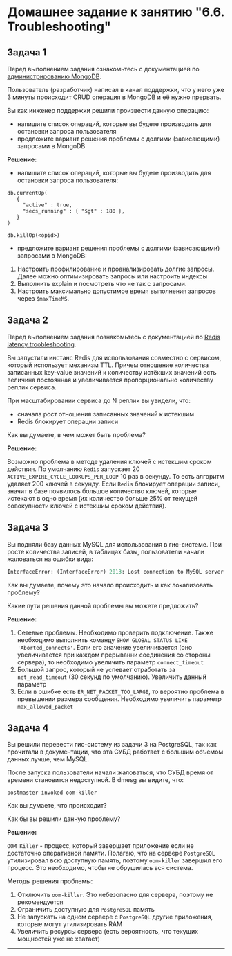 # Домашнее задание к занятию "6.6. Troubleshooting"

## Задача 1

Перед выполнением задания ознакомьтесь с документацией по [администрированию MongoDB](https://docs.mongodb.com/manual/administration/).

Пользователь (разработчик) написал в канал поддержки, что у него уже 3 минуты происходит CRUD операция в MongoDB и её 
нужно прервать. 

Вы как инженер поддержки решили произвести данную операцию:
- напишите список операций, которые вы будете производить для остановки запроса пользователя
- предложите вариант решения проблемы с долгими (зависающими) запросами в MongoDB

**Решение:**

- напишите список операций, которые вы будете производить для остановки запроса пользователя:

```
db.currentOp(
   {
     "active" : true,
     "secs_running" : { "$gt" : 180 },
   }
)

db.killOp(<opid>)
```

- предложите вариант решения проблемы с долгими (зависающими) запросами в MongoDB:

1) Настроить профилирование и проанализировать долгие запросы. Далее можно оптимизировать запросы или настроить индексы
2) Выполнить explain и посмотреть что не так с запросами.
3) Настроить максимально допустимое время выполнения запросов через `$maxTimeMS`. 

## Задача 2

Перед выполнением задания познакомьтесь с документацией по [Redis latency troobleshooting](https://redis.io/topics/latency).

Вы запустили инстанс Redis для использования совместно с сервисом, который использует механизм TTL. 
Причем отношение количества записанных key-value значений к количеству истёкших значений есть величина постоянная и
увеличивается пропорционально количеству реплик сервиса. 

При масштабировании сервиса до N реплик вы увидели, что:
- сначала рост отношения записанных значений к истекшим
- Redis блокирует операции записи

Как вы думаете, в чем может быть проблема?

**Решение:**

Возможно проблема в методе удаления ключей с истекшим сроком действия.
По умолчанию `Redis` запускает 20 `ACTIVE_EXPIRE_CYCLE_LOOKUPS_PER_LOOP` 10 раз в секунду.
То есть алгоритм удаляет 200 ключей в секунду. Если `Redis` блокирует операции записи,
значит в базе появилось большое количество ключей, которые истекают в одно время
(их количество больше 25% от текущей совокупности ключей с истекшим сроком действия). 


## Задача 3

Вы подняли базу данных MySQL для использования в гис-системе. При росте количества записей, в таблицах базы,
пользователи начали жаловаться на ошибки вида:
```python
InterfaceError: (InterfaceError) 2013: Lost connection to MySQL server during query u'SELECT..... '
```

Как вы думаете, почему это начало происходить и как локализовать проблему?

Какие пути решения данной проблемы вы можете предложить?

**Решение:**

1) Сетевые проблемы. Необходимо проверить подключение. Также необходимо выполнить команду
   `SHOW GLOBAL STATUS LIKE 'Aborted_connects'`. Если его значение увеличивается (оно увеличивается при каждом прерыванни
   соединения со стороны сервера), то необходимо увеличить параметр `connect_timeout` 
2) Большой запрос, который не успевает отработать за `net_read_timeout` (30 секунд по умолчанию). Увеличить данный параметр
3) Если в ошибке есть `ER_NET_PACKET_TOO_LARGE`, то вероятно проблема в превышении размера сообщения.
   Необходимо увеличить параметр `max_allowed_packet`


## Задача 4


Вы решили перевести гис-систему из задачи 3 на PostgreSQL, так как прочитали в документации, что эта СУБД работает с 
большим объемом данных лучше, чем MySQL.

После запуска пользователи начали жаловаться, что СУБД время от времени становится недоступной. В dmesg вы видите, что:

`postmaster invoked oom-killer`

Как вы думаете, что происходит?

Как бы вы решили данную проблему?

**Решение:**

`OOM Killer` - процесс, который завершает приложение если не достаточно оперативной памяти.
 Полагаю, что на сервере `PostgreSQL` утилизировал всю доступную память, поэтому `oom-killer` завершил его процесс.
 Это необходимо, чтобы не обрушилась вся система.

Методы решения проблемы:
1) Отключить `oom-killer`. Это небезопасно для сервера, поэтому не рекомендуется
2) Ограничить доступную для `PostgreSQL` память
3) Не запускать на одном сервере с `PostgreSQL` другие приложения, которые могут утилизировать RAM
4) Увеличить ресурсы сервера (есть вероятность, что текущих мощностей уже не хватает)

---
